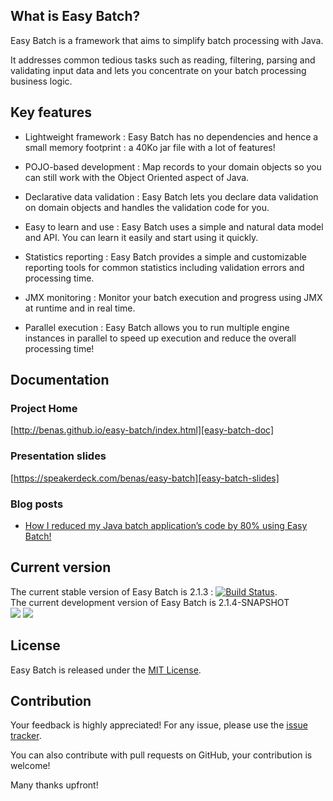 ## What is Easy Batch?

Easy Batch is a framework that aims to simplify batch processing with Java.

It addresses common tedious tasks such as reading, filtering, parsing and validating input data and lets you concentrate on your batch processing business logic.

## Key features

 * Lightweight framework : Easy Batch has no dependencies and hence a small memory footprint : a 40Ko jar file with a lot of features!

 * POJO-based development : Map records to your domain objects so you can still work with the Object Oriented aspect of Java.</p>

 * Declarative data validation : Easy Batch lets you declare data validation on domain objects and handles the validation code for you.

 * Easy to learn and use : Easy Batch uses a simple and natural data model and API. You can learn it easily and start using it quickly.

 * Statistics reporting : Easy Batch provides a simple and customizable reporting tools for common statistics including validation errors and processing time.

 * JMX monitoring : Monitor your batch execution and progress using JMX at runtime and in real time.

 * Parallel execution : Easy Batch allows you to run multiple engine instances in parallel to speed up execution and reduce the overall processing time!

## Documentation

### Project Home
[http://benas.github.io/easy-batch/index.html][easy-batch-doc]

### Presentation slides
[https://speakerdeck.com/benas/easy-batch][easy-batch-slides]

### Blog posts
- [How I reduced my Java batch application’s code by 80% using Easy Batch!][easy-batch-post1]

## Current version

The current stable version of Easy Batch is 2.1.3 : [![Build Status](https://buildhive.cloudbees.com/job/benas/job/easy-batch/badge/icon)](https://buildhive.cloudbees.com/job/benas/job/easy-batch/).
<br/>
The current development version of Easy Batch is 2.1.4-SNAPSHOT
<br/>
<a href="https://buildhive.cloudbees.com/job/benas/job/easy-batch/"><img src="http://web-static-cloudfront.s3.amazonaws.com/images/badges/BuiltOnDEV.png"/></a>
<a href="http://www.jetbrains.com/idea/"><img src="https://raw.github.com/benas/easy-batch/master/site/resources/img/idea.png"/></a>

## License
Easy Batch is released under the [MIT License][].

## Contribution
Your feedback is highly appreciated! For any issue, please use the [issue tracker][].

You can also contribute with pull requests on GitHub, your contribution is welcome!

Many thanks upfront!

[easy-batch-doc]: http://benas.github.io/easy-batch/index.html
[easy-batch-slides]: https://speakerdeck.com/benas/easy-batch
[easy-batch-post1]: http://mahmoudbenhassine.com/2014/01/21/how-i-reduced-my-java-batch-applications-code-by-80-using-easy-batch/
[MIT License]: http://opensource.org/licenses/mit-license.php/
[issue tracker]: https://github.com/benas/easy-batch/issues